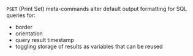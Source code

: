 `PSET` (Print Set) meta-commands alter default output formatting for SQL queries for:
* border
* orientation
* query result timestamp
* toggling storage of results as variables that can be reused
